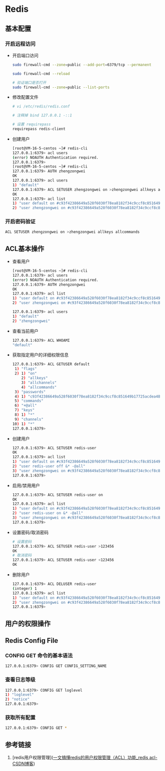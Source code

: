 # Redis 

## 基本配置

### 开启远程访问

- 开启端口访问

  ```bash
  sudo firewall-cmd --zone=public --add-port=6379/tcp --permanent
  
  sudo firewall-cmd --reload
  
  # 验证端口是否打开
  sudo firewall-cmd --zone=public --list-ports
  ```

- 修改配置文件

  ```bash
  # vi /etc/redis/redis.conf
  
  # 注释掉 bind 127.0.0.1 -::1
  
  # 设置 requirepass
  requirepass redis-client
  ```

- 创建用户

  ```bash
  [root@VM-16-5-centos ~]# redis-cli
  127.0.0.1:6379> acl users
  (error) NOAUTH Authentication required.
  127.0.0.1:6379>
  [root@VM-16-5-centos ~]# redis-cli
  127.0.0.1:6379> AUTH zhengzongwei
  OK
  127.0.0.1:6379> acl users
  1) "default"
  127.0.0.1:6379> ACL SETUSER zhengzongwei on >zhengzongwei allkeys allcommands
  OK
  127.0.0.1:6379> acl list
  1) "user default on #c93f42386649a528f6030f78ea8182f34c9ccf8c851649b17725acdea484d911 ~* &* +@all"
  2) "user zhengzongwei on #c93f42386649a528f6030f78ea8182f34c9ccf8c851649b17725acdea484d911 ~* &* +@all"
  ```
### 开启密码验证

```bash
ACL SETUSER zhengzongwei on >zhengzongwei allkeys allcommands

```



## ACL基本操作

- 查看用户

  ```bash
  [root@VM-16-5-centos ~]# redis-cli
  127.0.0.1:6379> acl users
  (error) NOAUTH Authentication required.
  127.0.0.1:6379> AUTH zhengzongwei
  OK
  127.0.0.1:6379> acl list
  1) "user default on #c93f42386649a528f6030f78ea8182f34c9ccf8c851649b17725acdea484d911 ~* &* +@all"
  2) "user zhengzongwei on #c93f42386649a528f6030f78ea8182f34c9ccf8c851649b17725acdea484d911 ~* &* +@all"
  
  127.0.0.1:6379> acl users
  1) "default"
  2) "zhengzongwei"
  ```

- 查看当前用户

  ```bash
  127.0.0.1:6379> ACL WHOAMI
  "default"
  ```

- 获取指定用户的详细权限信息

  ```bash
  127.0.0.1:6379> ACL GETUSER default
   1) "flags"
   2) 1) "on"
      2) "allkeys"
      3) "allchannels"
      4) "allcommands"
   3) "passwords"
   4) 1) "c93f42386649a528f6030f78ea8182f34c9ccf8c851649b17725acdea484d911"
   5) "commands"
   6) "+@all"
   7) "keys"
   8) 1) "*"
   9) "channels"
  10) 1) "*"
  127.0.0.1:6379>
  ```

- 创建用户

  ```bash
  127.0.0.1:6379> ACL SETUSER redis-user
  OK
  127.0.0.1:6379> acl list
  1) "user default on #c93f42386649a528f6030f78ea8182f34c9ccf8c851649b17725acdea484d911 ~* &* +@all"
  2) "user redis-user off &* -@all"
  3) "user zhengzongwei on #c93f42386649a528f6030f78ea8182f34c9ccf8c851649b17725acdea484d911 ~* &* +@all"
  127.0.0.1:6379>
  ```

- 启用/禁用用户

  ```bash
  127.0.0.1:6379> ACL SETUSER redis-user on
  OK
  127.0.0.1:6379> acl list
  1) "user default on #c93f42386649a528f6030f78ea8182f34c9ccf8c851649b17725acdea484d911 ~* &* +@all"
  2) "user redis-user on &* -@all"
  3) "user zhengzongwei on #c93f42386649a528f6030f78ea8182f34c9ccf8c851649b17725acdea484d911 ~* &* +@all"
  127.0.0.1:6379>
  ```

- 设置密码/取消密码

  ```bash
  # 设置密码
  127.0.0.1:6379> ACL SETUSER redis-user >123456
  OK
  # 取消密码
  127.0.0.1:6379> ACL SETUSER redis-user <123456
  OK
  ```

- 删除用户

  ```bash
  127.0.0.1:6379> ACL DELUSER redis-user
  (integer) 1
  127.0.0.1:6379> acl list
  1) "user default on #c93f42386649a528f6030f78ea8182f34c9ccf8c851649b17725acdea484d911 ~* &* +@all"
  2) "user zhengzongwei on #c93f42386649a528f6030f78ea8182f34c9ccf8c851649b17725acdea484d911 ~* &* +@all"
  127.0.0.1:6379>
  ```

## 用户的权限操作




## Redis Config File

### CONFIG GET 命令的基本语法

```bash
127.0.0.1:6379> CONFIG GET CONFIG_SETTING_NAME
```

### 查看日志等级

```bash
127.0.0.1:6379> CONFIG GET loglevel
1) "loglevel"
2) "notice"
127.0.0.1:6379>
```

### 获取所有配置

```bash
127.0.0.1:6379> CONFIG GET *
```

## 参考链接

1. [redis用户权限管理]([一文搞懂redis的用户权限管理（ACL）功能_redis acl-CSDN博客](https://blog.csdn.net/cj_eryue/article/details/131401400))

